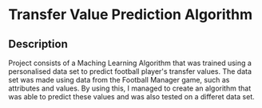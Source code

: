 # Transfer Value Prediction Algorithm

<h2>Description</h2>
Project consists of a Maching Learning Algorithm that was trained using a personalised data set to predict football player's transfer values. The data set was made using data from the Football Manager game, such as attributes and values. By using this, I managed to create an algorithm that was able to predict these values and was also tested on a differet data set.
<br />
